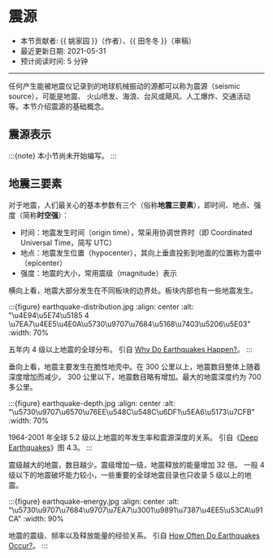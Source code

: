 # 震源

- 本节贡献者: {{ 姚家园 }}（作者）、{{ 田冬冬 }}（审稿）
- 最近更新日期: 2021-05-31
- 预计阅读时间: 5 分钟

______________________________________________________________________

任何产生能被地震仪记录到的地球机械振动的源都可以称为震源（seismic source），可能是地震、
火山喷发、海浪、台风或飓风、人工爆炸、交通活动等。本节介绍震源的基础概念。

## 震源表示

:::{note}
本小节尚未开始编写。
:::

## 地震三要素

对于地震，人们最关心的基本参数有三个（俗称**地震三要素**），即时间、地点、强度（简称**时空强**）：

- 时间：地震发生时间（origin time），常采用协调世界时（即 Coordinated Universal Time，简写 UTC）
- 地点：地震发生位置（hypocenter），其向上垂直投影到地面的位置称为震中（epicenter）
- 强度：地震的大小，常用震级（magnitude）表示

横向上看，地震大部分发生在不同板块的边界处。板块内部也有一些地震发生。

:::{figure} earthquake-distribution.jpg
:align: center
:alt: "\u4E94\u5E74\u5185 4 \u7EA7\u4EE5\u4E0A\u5730\u9707\u7684\u5168\u7403\u5206\u5E03"
:width: 70%

五年内 4 级以上地震的全球分布。
引自 [Why Do Earthquakes Happen?](https://www.iris.edu/hq/inclass/fact-sheet/why_do_earthquakes_happen)。
:::

垂向上看，地震主要发生在脆性地壳中。在 300 公里以上，地震数目整体上随着深度增加而减少。
300 公里以下，地震数目略有增加。最大的地震深度约为 700 多公里。

:::{figure} earthquake-depth.jpg
:align: center
:alt: "\u5730\u9707\u6570\u76EE\u548C\u548C\u6DF1\u5EA6\u5173\u7CFB"
:width: 70%

1964-2001 年全球 5.2 级以上地震的年发生率和震源深度的关系。
引自《[Deep Earthquakes](https://doi.org/10.1017/CBO9781107297562)》图 4.3。
:::

震级越大的地震，数目越少。震级增加一级，地震释放的能量增加 32 倍。
一般 4 级以下的地震破坏能力较小，一些重要的全球地震目录也只收录 5 级以上的地震。

:::{figure} earthquake-energy.jpg
:align: center
:alt: "\u5730\u9707\u7684\u9707\u7EA7\u3001\u9891\u7387\u4EE5\u53CA\u91CA"
:width: 90%

地震的震级、频率以及释放能量的经验关系。
引自 [How Often Do Earthquakes Occur?](https://www.iris.edu/hq/inclass/fact-sheet/how_often_do_earthquakes_occur)。
:::

